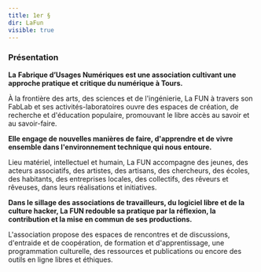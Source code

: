```yaml
---
title: 1er §
dir: LaFun
visible: true
---
```

<!--StartFragment-->

### Présentation

**La** **Fabrique d’Usages Numériques est une association cultivant une approche pratique et critique du numérique à Tours.**

À la frontière des arts, des sciences et de l'ingénierie, La FUN à travers son FabLab et ses activités-laboratoires ouvre des espaces de création, de recherche et d'éducation populaire, promouvant le libre accès au savoir et au savoir-faire.

**Elle engage de nouvelles manières de faire, d'apprendre et de vivre ensemble dans l'environnement technique qui nous entoure.**

Lieu matériel, intellectuel et humain, La FUN accompagne des jeunes, des acteurs associatifs, des artistes, des artisans, des chercheurs, des écoles, des habitants, des entreprises locales, des collectifs, des rêveurs et rêveuses, dans leurs réalisations et initiatives.

**Dans le sillage des associations de travailleurs, du logiciel libre et de la culture hacker, La FUN redouble sa pratique par la réflexion, la contribution et la mise en commun de ses productions.**

L'association propose des espaces de rencontres et de discussions, d'entraide et de coopération, de formation et d'apprentissage, une programmation culturelle, des ressources et publications ou encore des outils en ligne libres et éthiques.

<!--EndFragment-->
